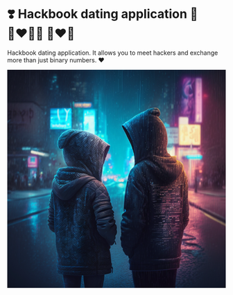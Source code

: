 # ❣️ Hackbook dating application 💏 👨‍❤️‍💋‍👨 👩‍❤️‍👨

Hackbook dating application. It allows you to meet hackers and exchange more than just binary numbers. ❤️️

![Cover](./img/dating-app-hackbook.png)

